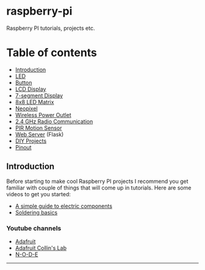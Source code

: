 # raspberry-pi
Raspberry PI tutorials, projects etc.

Table of contents
=================
* [Introduction](#introduction)
* [LED]
* [Button]
* [LCD Display]
* [7-segment Display]
* [8x8 LED Matrix]
* [Neopixel]
* [Wireless Power Outlet]
* [2.4 GHz Radio Communication]
* [PIR Motion Sensor]
* [Web Server] (Flask)
* [DIY Projects]
* [Pinout]

## Introduction

Before starting to make cool Raspberry PI projects I recommend you get familiar with couple of things that will come up in tutorials. Here are some videos to get you started:

- [A simple guide to electric components](https://www.youtube.com/watch?v=6Maq5IyHSuc&t)
- [Soldering basics](https://www.youtube.com/watch?v=QKbJxytERvg)

### Youtube channels

- [Adafruit](https://www.youtube.com/user/adafruit)
- [Adafruit Collin's Lab](https://www.youtube.com/playlist?list=PLjF7R1fz_OOU08_hRcayfVZSmTpBCGJbL)
- [N-O-D-E](https://www.youtube.com/channel/UCvrLvII5oxSWEMEkszrxXEA)

-------------------------------
[LED]: https://kbsezginel.github.io/raspberry-pi/LED
[Button]: https://kbsezginel.github.io/raspberry-pi/button
[LCD Display]: https://kbsezginel.github.io/raspberry-pi/16x2-lcd-display
[7-segment Display]: https://kbsezginel.github.io/raspberry-pi/7-segment-display
[8x8 LED Matrix]: https://kbsezginel.github.io/raspberry-pi/8x8-led-matrix
[Wireless Power Outlet]: https://kbsezginel.github.io/raspberry-pi/rf-power-outlet
[Web Server]: https://kbsezginel.github.io/raspberry-pi/web-server
[Neopixel]: https://kbsezginel.github.io/raspberry-pi/neopixel
[DIY Projects]: https://github.com/kbsezginel/raspberry-pi/tree/master/DIY-projects
[2.4 GHz Radio Communication]: https://kbsezginel.github.io/raspberry-pi/RF24
[PIR Motion Sensor]: https://kbsezginel.github.io/raspberry-pi/pir-motion-sensor
[Pinout]: https://github.com/kbsezginel/raspberry-pi/tree/master/tutorials/pinout
